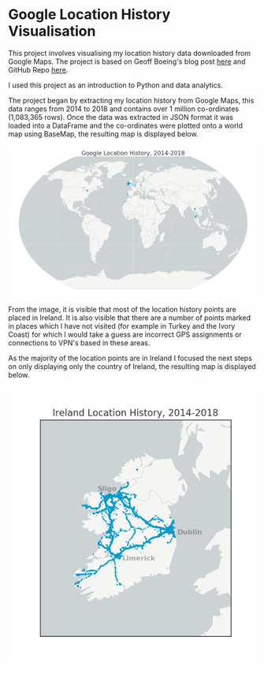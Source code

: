 # Google Location History Visualisation

This project involves visualising my location history data downloaded from Google Maps. The project is based on Geoff Boeing's blog post [here](https://geoffboeing.com/2016/06/mapping-everywhere-ever-been/) and GitHub Repo [here](https://geoffboeing.com/2016/06/mapping-everywhere-ever-been/).

I used this project as an introduction to Python and data analytics. 

The project began by extracting my location history from Google Maps, this data ranges from 2014 to 2018 and contains over 1 million co-ordinates (1,083,365 rows). Once the data was extracted in JSON format it was loaded into a DataFrame and the co-ordinates were plotted onto a world map  using BaseMap, the resulting map is displayed below.

![alt text](https://github.com/jackmorrison/Google-Location-History/blob/master/Images/World%20Map.png "World Map")

From the image, it is visible that most of the location history points are placed in Ireland. It is also visible that there are a number of points marked in places which I have not visited (for example in Turkey and the Ivory Coast) for which I would take a guess are incorrect GPS assignments or connections to VPN's based in these areas. 

As the majority of the location points are in Ireland I focused the next steps on only displaying only the country of Ireland, the resulting map is displayed below.
<p align="center">
  <img src="https://github.com/jackmorrison/Google-Location-History/blob/master/Images/IrelandMap.png">
</p>



